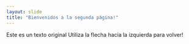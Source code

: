 ```yaml
---
layout: slide
title: "Bienvenidos a la segunda página!"
---
```

Este es un texto original
Utiliza la flecha hacia la izquierda para volver!
